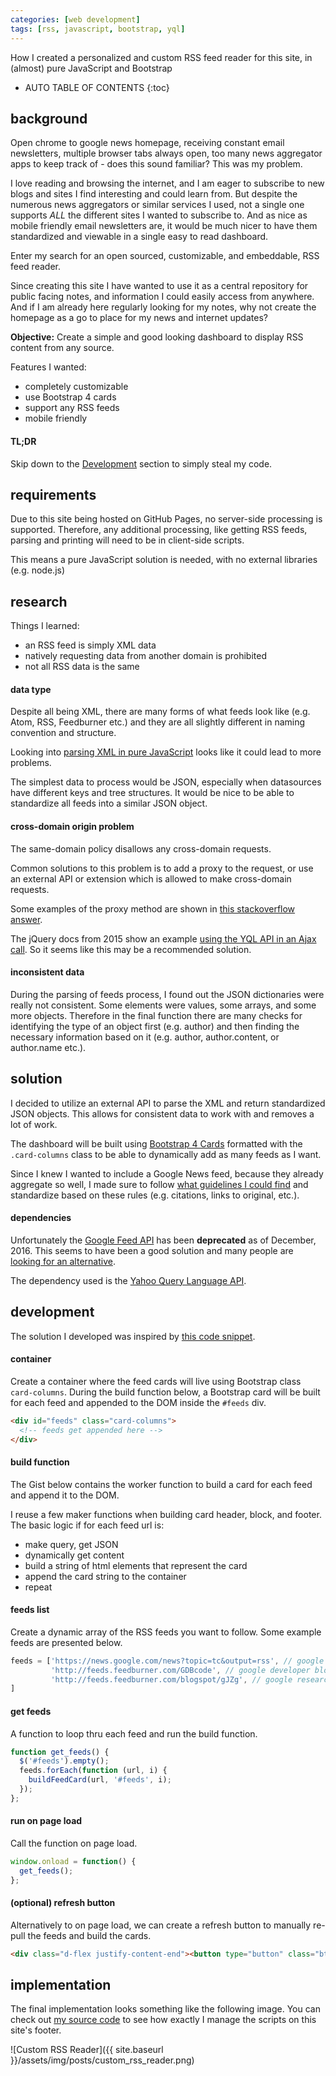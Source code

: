 ```yaml
---
categories: [web development]
tags: [rss, javascript, bootstrap, yql]
---
```


How I created a personalized and custom RSS feed reader for this site, in (almost) pure JavaScript and Bootstrap

<!-- excerpt separator -->

* AUTO TABLE OF CONTENTS
{:toc}

## background

Open chrome to google news homepage, receiving constant email newsletters, multiple browser tabs always open, too many news aggregator apps to keep track of - does this sound familiar? This was my problem.  

I love reading and browsing the internet, and I am eager to subscribe to new blogs and sites I find interesting and could learn from. But despite the numerous news aggregators or similar services I used, not a single one supports *ALL* the different sites I wanted to subscribe to. And as nice as mobile friendly email newsletters are, it would be much nicer to have them standardized and viewable in a single easy to read dashboard.  

Enter my search for an open sourced, customizable, and embeddable, RSS feed reader.  

Since creating this site I have wanted to use it as a central repository for public facing notes, and information I could easily access from anywhere. And if I am already here regularly looking for my notes, why not create the homepage as a go to place for my news and internet updates?  

**Objective:** Create a simple and good looking dashboard to display RSS content from any source.  

Features I wanted:  

  - completely customizable
  - use Bootstrap 4 cards
  - support any RSS feeds
  - mobile friendly

#### TL;DR

Skip down to the  [Development](https://knanne.github.io/posts/how-to-create-a-custom-rss-reader#development) section to simply steal my code.  

## requirements

Due to this site being hosted on GitHub Pages, no server-side processing is supported. Therefore, any additional processing, like getting RSS feeds, parsing and printing will need to be in client-side scripts.  

This means a pure JavaScript solution is needed, with no external libraries (e.g. node.js)  

## research

Things I learned:
  - an RSS feed is simply XML data
  - natively requesting data from another domain is prohibited
  - not all RSS data is the same

#### data type

Despite all being XML, there are many forms of what feeds look like (e.g. Atom, RSS, Feedburner etc.) and they are all slightly different in naming convention and structure.

Looking into [parsing XML in pure JavaScript](http://stackoverflow.com/questions/10943544/how-to-parse-an-rss-feed-using-javascript) looks like it could lead to more problems.

The simplest data to process would be JSON, especially when datasources have different keys and tree structures. It would be nice to be able to standardize all feeds into a similar JSON object.  

#### cross-domain origin problem

The same-domain policy disallows any cross-domain requests.  

Common solutions to this problem is to add a proxy to the request, or use an external API or extension which is allowed to make cross-domain requests.  

Some examples of the proxy method are shown in [this stackoverflow answer](http://stackoverflow.com/questions/15005500/loading-cross-domain-html-page-with-ajax/17299796#17299796).  

The jQuery docs from 2015 show an example [using the YQL API in an Ajax call](https://learn.jquery.com/ajax/working-with-jsonp/). So it seems like this may be a recommended solution.  

#### inconsistent data

During the parsing of feeds process, I found out the JSON dictionaries were really not consistent. Some elements were values, some arrays, and some more objects. Therefore in the final function there are many checks for identifying the type of an object first (e.g. author) and then finding the necessary information based on it (e.g. author, author.content, or author.name etc.).

## solution

I decided to utilize an external API to parse the XML and return standardized JSON objects. This allows for consistent data to work with and removes a lot of work.  

The dashboard will be built using [Bootstrap 4  Cards](https://v4-alpha.getbootstrap.com/components/card/) formatted with the `.card-columns` class to be able to dynamically add as many feeds as I want.  

Since I knew I wanted to include a Google News feed, because they already aggregate so well, I made sure to follow [what guidelines I could find](https://support.google.com/news/publisher/answer/4203?hl=en) and standardize based on these rules (e.g. citations, links to original, etc.).  

#### dependencies

Unfortunately the [Google Feed API](https://developers.google.com/feed/) has been **deprecated** as of December, 2016. This seems to have been a good solution and many people are [looking for an alternative](http://stackoverflow.com/questions/34016263/real-alternative-for-google-feed-api).  

The dependency used is the [Yahoo Query Language API](https://developer.yahoo.com/yql/).  

## development

The solution I developed was inspired by [this code snippet](https://codepen.io/markhillard/pen/jJDls).  

#### container

Create a container where the feed cards will live using Bootstrap class `card-columns`. During the build function below, a Bootstrap card will be built for each feed and appended to the DOM inside the `#feeds` div.  

```html
<div id="feeds" class="card-columns">
  <!-- feeds get appended here -->
</div>
```

#### build function

The Gist below contains the worker function to build a card for each feed and append it to the DOM.  

I reuse a few maker functions when building card header, block, and footer. The basic logic if for each feed url is:  

  - make query, get JSON
  - dynamically get content
  - build a string of html elements that represent the card
  - append the card string to the container
  - repeat

<div class="d-flex justify-content-center">
  <script src="https://gist.github.com/knanne/3bcb3daad9faa1ab072a731d96ff2ae7.js"></script>
</div>

#### feeds list

Create a dynamic array of the RSS feeds you want to follow. Some example feeds are presented below.

```javascript
feeds = ['https://news.google.com/news?topic=tc&output=rss', // google news - technology
         'http://feeds.feedburner.com/GDBcode', // google developer blog
         'http://feeds.feedburner.com/blogspot/gJZg', // google research blog
]
```

#### get feeds

A function to loop thru each feed and run the build function.

```javascript
function get_feeds() {
  $('#feeds').empty();
  feeds.forEach(function (url, i) {
    buildFeedCard(url, '#feeds', i);
  });
};
```

#### run on page load

Call the function on page load.

```javascript
window.onload = function() {
  get_feeds();
};
```

#### (optional) refresh button

Alternatively to on page load, we can create a refresh button to manually re-pull the feeds and build the cards.  

```html
<div class="d-flex justify-content-end"><button type="button" class="btn btn-primary btn-sm" onclick="get_feeds()">Refresh</button></div>
```

## implementation

The final implementation looks something like the following image. You can check out [my source code](https://github.com/knanne/knanne.github.io/blob/master/_includes/foot_scripts.html) to see how exactly I manage the scripts on this site's footer.  

![Custom RSS Reader]({{ site.baseurl }}/assets/img/posts/custom_rss_reader.png)
